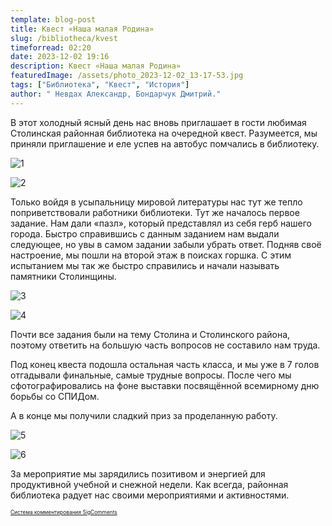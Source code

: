 ```yaml
---
template: blog-post
title: Квест «Наша малая Родина»
slug: /bibliotheca/kvest
timeforread: 02:20
date: 2023-12-02 19:16
description: Квест «Наша малая Родина»
featuredImage: /assets/photo_2023-12-02_13-17-53.jpg
tags: ["Библиотека", "Квест", "История"]
author: " Невдах Александр, Бондарчук Дмитрий."
---
```

В этот холодный ясный день нас вновь приглашает в гости любимая Столинская районная библиотека на очередной квест. Разумеется, мы приняли приглашение и еле успев на автобус помчались в библиотеку.

![1](/assets/photo_1_2023-12-02_19-28-43.jpg "1")

![2](/assets/photo_3_2023-12-02_19-28-43.jpg "2")

Только войдя в усыпальницу мировой литературы нас тут же тепло поприветствовали работники библиотеки. Тут же началось первое задание. Нам дали «пазл», который представлял из себя герб нашего города. Быстро справившись с данным заданием нам выдали следующее, но увы в самом задании забыли убрать ответ. Подняв своё настроение, мы пошли на второй этаж в поисках горшка. С этим испытанием мы так же быстро справились и начали называть памятники Столинщины.

![3](/assets/photo_4_2023-12-02_19-28-43.jpg "3")

![4](/assets/photo_6_2023-12-02_19-28-43.jpg "4")

Почти все задания были на тему Столина и Столинского района, поэтому ответить на большую часть вопросов не составило нам труда.

Под конец квеста подошла остальная часть класса, и мы уже в 7 голов отгадывали финальные, самые трудные вопросы. После чего мы сфотографировались на фоне выставки посвящённой всемирному дню борьбы со СПИДом.

А в конце мы получили сладкий приз за проделанную работу.

![5](/assets/photo_5_2023-12-02_19-28-43.jpg "5")

![6](/assets/photo_8_2023-12-02_19-28-43.jpg "6")

За мероприятие мы зарядились позитивом и энергией для продуктивной учебной и снежной недели. Как всегда, районная библиотека радует нас своими мероприятиями и активностями.

<div id="sigCommentsBlock"></div>
	<a href="http://sigcomments.com" style="font-size: 0.6em;">Система комментирования SigComments</a>
	<script type="text/javascript">
		(function(){
			var host_id = '7248';
			var script = document.createElement('script');
			script.type = 'text/javascript';
			script.async = true;
			script.src = '//sigcomments.com/chat/?host_id='+host_id;
			var ss = document.getElementsByTagName('script')[0]; 
			ss.parentNode.insertBefore(script, ss);
		})();
	</script>